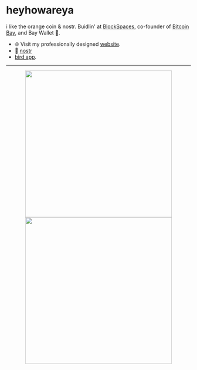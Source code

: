 
# heyhowareya 
i like the orange coin & nostr. Buidlin' at [BlockSpaces](https:/blockspaces.com), co-founder of [Bitcoin Bay](https://bitcoinbay.live), and Bay Wallet 🌴.

- 🌐 Visit my professionally designed [website](https://rollerhodl.me).
- 🍻 [nostr](https://primal.net/p/npub18uv56l84ck0v5q29a4uqfu9x0sxvz7m0766t6kzcyytqmnua0pdswydr2y)
- [bird app](https://twitter.com/bennyhodl).
---

<p align="center">
  <img src="https://github-readme-stats.vercel.app/api?username=bennyhodl&show_icons=true&theme=bear" width="400">
  <img src="https://github-readme-streak-stats.herokuapp.com?user=bennyhodl&theme=dark&hide_border=true" width="400">
</p>

